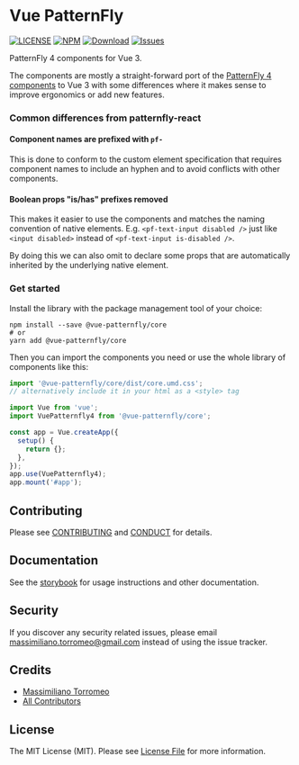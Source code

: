 # Vue PatternFly

[![LICENSE](https://img.shields.io/badge/license-MIT-brightgreen.svg?style=flat-square)][link-LICENSE]
[![NPM](https://img.shields.io/npm/v/@vue-patternfly/core.svg?style=flat-square)](https://npmjs.org/package/@vue-patternfly/core)
[![Download](https://img.shields.io/npm/dw/@vue-patternfly/core.svg?style=flat-square)](https://npmjs.org/package/@vue-patternfly/core)
[![Issues](https://img.shields.io/github/issues/mtorromeo/vue-patternfly4.svg?style=flat-square)](https://github.com/mtorromeo/vue-patternfly4/issues)

PatternFly 4 components for Vue 3.

The components are mostly a straight-forward port of the [PatternFly 4 components][link-patternfly4] to Vue 3 with some differences where it makes sense to improve ergonomics or add new features.

### Common differences from patternfly-react

#### Component names are prefixed with `pf-`

This is done to conform to the custom element specification that requires component names to include an hyphen and to avoid conflicts with other components.

#### Boolean props "is/has" prefixes removed

This makes it easier to use the components and matches the naming convention of native elements. E.g. `<pf-text-input disabled />` just like `<input disabled>` instead of `<pf-text-input is-disabled />`.

By doing this we can also omit to declare some props that are automatically inherited by the underlying native element.

### Get started

Install the library with the package management tool of your choice:

```
npm install --save @vue-patternfly/core
# or
yarn add @vue-patternfly/core
```

Then you can import the components you need or use the whole library of components like this:

```js
import '@vue-patternfly/core/dist/core.umd.css';
// alternatively include it in your html as a <style> tag

import Vue from 'vue';
import VuePatternfly4 from '@vue-patternfly/core';

const app = Vue.createApp({
  setup() {
    return {};
  },
});
app.use(VuePatternfly4);
app.mount('#app');
```

## Contributing

Please see [CONTRIBUTING](CONTRIBUTING.md) and [CONDUCT](CONDUCT.md) for details.

## Documentation

See the [storybook][link-storybook] for usage instructions and other documentation.

## Security

If you discover any security related issues, please email massimiliano.torromeo@gmail.com instead of using the issue tracker.

## Credits

- [Massimiliano Torromeo][link-author]
- [All Contributors][link-contributors]

## License

The MIT License (MIT). Please see [License File](LICENSE) for more information.

[link-LICENSE]: https://raw.githubusercontent.com/mtorromeo/vue-patternfly4/master/packages/core/LICENSE
[link-CONDUCT]: https://github.com/mtorromeo/vue-patternfly4/blob/master/packages/core/CONDUCT.md
[link-author]: https://github.com/mtorromeo
[link-contributors]: ../../contributors
[link-patternfly4]: https://www.patternfly.org/v4/
[link-storybook]: https://mtorromeo.github.io/vue-patternfly4/
